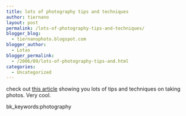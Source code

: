 ```yaml
---
title: lots of photography tips and techniques
author: tiernano
layout: post
permalink: /lots-of-photography-tips-and-techniques/
blogger_blog:
  - tiernanophoto.blogspot.com
blogger_author:
  - Lotas
blogger_permalink:
  - /2006/09/lots-of-photography-tips-and.html
categories:
  - Uncategorized
---
```

check out [this article][1] showing you lots of tips and techniques on taking photos. Very cool. 

bk_keywords:photography

 [1]: http://www.dg28.com/technique.html